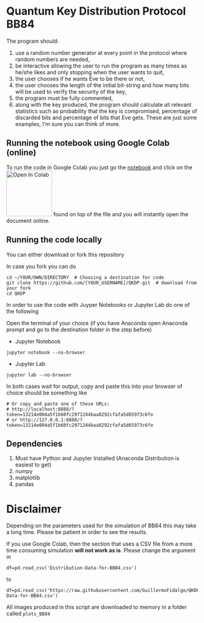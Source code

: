# Quantum Key Distribution Protocol BB84
The program should:
1. use a random number generator at every point in the protocol where random numbers are needed,
2. be interactive allowing the user to run the program as many times as he/she likes and only stopping when the user wants to quit,
3. the user chooses if he wants Eve to be there or not,
4. the user chooses the length of the initial bit-string and how many bits will be used to verify the security of the key,
5. the program must be fully commented,
6. along with the key produced, the program should calculate all relevant statistics such as probability that the key is compromised, percentage of discarded bits and percentage of bits that Eve gets. These are just some examples, I'm sure you can think of more.


## Running the notebook using Google Colab (online)

To run the code in Google Colab you just go the [notebook](https://github.com/GuillermoFidalgo/QKDP/blob/master/BB84.ipynb) and click on the <img src="https://github.com/GuillermoFidalgo/Python-for-STEM-Teachers-Workshop/blob/master/colab-button.png" alt="Open In Colab" width="120"/> found on top of the file and you will instantly open the document online.


## Running the code locally
You can either download or fork this repository

In case you fork you can do

```shell
cd ~/YOUR/OWN/DIRECTORY  # Choosing a destination for code
git clone https://github.com/[YOUR_USERNAME]/QKDP.git  # download from your fork
cd QKDP
```


In order to use the code with Juyper Notebooks or Jupyter Lab do one of the following

Open the terminal of your choice (if you have Anaconda open Anaconda prompt and go to the destination folder in the step before)
- Jupyter Notebook

```shell
jupyter notebook --no-browser
```

- Jupyter Lab

```shell
jupyter lab --no-browser
```


In both cases wait for output, copy and paste this into your browser of choice
 should be something like
```shell
# Or copy and paste one of these URLs:
# http://localhost:8888/?token=13214e004a5f1b60fc2971244baa8292cfafa5d65973c6fe
# or http://127.0.0.1:8888/?token=13214e004a5f1b60fc2971244baa8292cfafa5d65973c6fe
```


## Dependencies
1. Must have Python and Jupyter Installed (Anaconda Distribution is easiest to get)
2. numpy
3. matplotlib
4. pandas


# Disclaimer
Depending on the parameters used for the simulation of BB84 this may take a long time. Please be patient in order to see the results.

If you use Google Colab, then the section that uses a CSV file from a more time consuming simulation **will not work as is**.
Please change the argument in

```
df=pd.read_csv('Distribution-Data-for-BB84.csv')
```
to
```
df=pd.read_csv('https://raw.githubusercontent.com/GuillermoFidalgo/QKDP/master/Distribution-Data-for-BB84.csv')
```

All images produced in this script are downloaded to memory in a folder called `plots_BB84`
